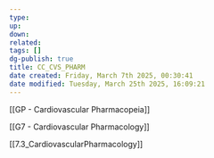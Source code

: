 ```yaml
---
type: 
up: 
down: 
related: 
tags: []
dg-publish: true
title: CC_CVS_PHARM
date created: Friday, March 7th 2025, 00:30:41
date modified: Tuesday, March 25th 2025, 16:09:21
---
```


[[GP - Cardiovascular Pharmacopeia]]

[[G7 - Cardiovascular Pharmacology]]

[[7.3_CardiovascularPharmacology]]
